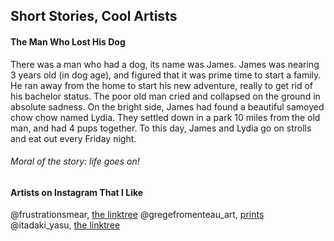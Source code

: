 ## Short Stories, Cool Artists

#### The Man Who Lost His Dog 
There was a man who had a dog, its name was James. James was nearing 3 years old (in dog age), and figured that it was prime time to start a family. He ran away from the home to start his new adventure, really to get rid of his bachelor status. The poor old man cried and collapsed on the ground in absolute sadness. On the bright side, James had found a beautiful samoyed chow chow named Lydia. They settled down in a park 10 miles from the old man, and had 4 pups together. To this day, James and Lydia go on strolls and eat out every Friday night. 
###### *Moral of the story*: life goes on!

#### Artists on Instagram That I Like 
@frustrationsmear, [the linktree](linktr.ee/carrierheaume)
@gregefromenteau_art, [prints](www.artstation.com/greg-f/prints)
@itadaki_yasu, [the linktree](linktr.ee/studiolg)

